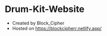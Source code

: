 # Drum-Kit-Website 
- Created by Block_Cipher 
- Hosted on <a>https://blockcipherr.netlify.app/</a>
